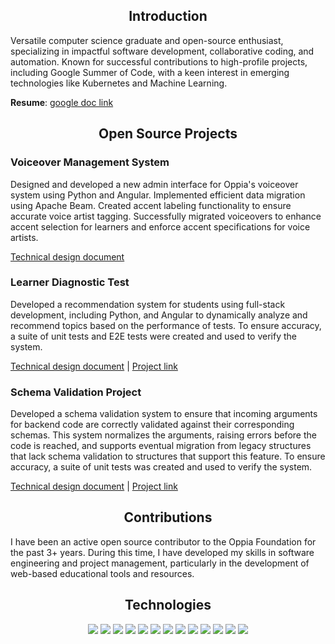 
<h2 align="center">Introduction</h2>  

Versatile computer science graduate and open-source enthusiast, specializing in impactful software development, collaborative coding, and automation. Known for successful contributions to high-profile projects, including Google Summer of Code, with a keen interest in emerging technologies like Kubernetes and Machine Learning.

**Resume**: [google doc link]([url](https://docs.google.com/document/d/1xeFvsnkuVfncNfKFWCOSNxr_SvsKI3k9Th_OPMwFS_8/edit?usp=sharing))


<h2 align="center">Open Source Projects</h2>  

<h3>Voiceover Management System</h3>
Designed and developed a new admin interface for Oppia's voiceover system using Python and Angular. Implemented efficient data migration using Apache Beam. Created accent labeling functionality to ensure accurate voice artist tagging. Successfully migrated voiceovers to enhance accent selection for learners and enforce accent specifications for voice artists.  

[Technical design document](https://docs.google.com/document/d/1FEWJxstra1mdZZLG59nQHMA6b8JP6iGathG08kNR8Rs/edit)  

<h3>Learner Diagnostic Test</h3>  
Developed a recommendation system for students using full-stack development, including Python, and Angular to dynamically analyze and recommend topics based on the performance of tests. To ensure accuracy, a suite of unit tests and E2E tests were created and used to verify the system.  

[Technical design document](https://docs.google.com/document/d/1LetLUZHp5sIlE6AU7RGLuGl1SCErNulFXKRnUB2WgJM/edit#heading=h.oeb97grxxkur)  |  [Project link](https://summerofcode.withgoogle.com/archive/2022/projects/4tEjoeF5)

<h3>Schema Validation Project</h3>  
Developed a schema validation system to ensure that incoming arguments for backend code are correctly validated against their corresponding schemas. This system normalizes the arguments, raising errors before the code is reached, and supports eventual migration from legacy structures that lack schema validation to structures that support this feature. To ensure accuracy, a suite of unit tests was created and used to verify the system.  

[Technical design document](https://docs.google.com/document/d/1OkTqfdz7kkvfiZg1YW6cJlZb4FFNe0aIbjw106PzdF4/edit#heading=h.kmalp4o81k4c)  |  [Project link](https://summerofcode.withgoogle.com/archive/2021/projects/6288867950329856)

<h2 align="center">Contributions</h2>  

I have been an active open source contributor to the Oppia Foundation for the past 3+ years. During this time, I have developed my skills in software engineering and project management, particularly in the development of web-based educational tools and resources.

<h2 align="center">Technologies</h2>  
<p align="center">
    <img src="https://img.shields.io/static/v1?label=|&message=HTML5&color=23555f&style=plastic&logo=html5"/>
    <img src="https://img.shields.io/static/v1?label=|&message=CSS3&color=285f65&style=plastic&logo=css3"/>
    <img src="https://img.shields.io/static/v1?label=|&message=SASS&color=2b625f&style=plastic&logo=sass"/>
    <img src="https://img.shields.io/static/v1?label=|&message=BOOTSTRAP&color=316c5e&style=plastic&logo=bootstrap"/>
    <img src="https://img.shields.io/static/v1?label=|&message=JAVASCRIPT&color=3c7f5d&style=plastic&logo=javascript"/>
    <img src="https://img.shields.io/static/v1?label=|&message=ANGULAR&color=4a935c&style=plastic&logo=angular"/>
    <img src="https://img.shields.io/static/v1?label=|&message=TYPESCRIPT&color=4a935c&style=plastic&logo=typescript"/>
    <img src="https://img.shields.io/static/v1?label=|&message=PYTHON&color=52985b&style=plastic&logo=python"/>
    <img src="https://img.shields.io/static/v1?label=|&message=JAVA&color=cdf998&style=plastic&logo=java"/>
    <img src="https://img.shields.io/static/v1?label=|&message=SELENIUM&color=cdf998&style=plastic&logo=selenium"/>
    <img src="https://img.shields.io/static/v1?label=|&message=WEBPACK&color=bbb111&style=plastic&logo=webpack"/>
    <img src="https://img.shields.io/static/v1?label=|&message=LINUX&color=bbb111&style=plastic&logo=linux"/>
    <img src="https://img.shields.io/static/v1?label=|&message=GIT&color=cbb148&style=plastic&logo=git"/>
</p>
